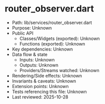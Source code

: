 # router_observer.dart

- Path: lib/services/router_observer.dart
- Purpose: Unknown
- Public API
  - Classes/Widgets (exported): Unknown
  - Functions (exported): Unknown
- Key dependencies: Unknown
- Data flow & state
  - Inputs: Unknown
  - Outputs: Unknown
  - Providers/Streams watched: Unknown
- Rendering/Side effects: Unknown
- Invariants & caveats: Unknown
- Extension points: Unknown
- Tests referencing this file: Unknown
- Last reviewed: 2025-10-28
